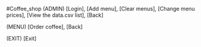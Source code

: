 #Coffee_shop
  (ADMIN)
[Login], [Add menu], [Clear menus], [Change menu prices], [View the data.csv list], [Back]

  (MENU)
[Order coffee], [Back]

  (EXIT)
  [Exit]


